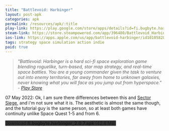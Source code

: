 ```yaml
---
title: "Battlevoid: Harbinger"
layout: post-apk
categories: apk
permalink: /resources/apk/:title
play-link: https://play.google.com/store/apps/details?id=fi.bugbyte.harbinger
steam-link: https://store.steampowered.com/app/396480/Battlevoid_Harbinger/?curator_clanid=33097553
ios-link: https://apps.apple.com/us/app/battlevoid-harbinger/id1010582800
tags: strategy space simulation action indie
paid: true
---
```


> _"Battlevoid: Harbinger is a hard sci-fi space exploration game blending roguelike, turn-based, star map strategy, and real-time space battles. You are a young commander given the task to venture out into enemy territories, far away from home to unknown galaxies, never knowing what you will face as you jump out from hyperspace." - <a href="https://play.google.com/store/apps/details?id=fi.bugbyte.harbinger" target="_blank">Play Store</a>_

<span class="timestamp">07 May 2022:</span> Ok, I am sure there differences between this and [Sector Siege](https://arialhamed.github.io/resources/apk/Battlevoid-Sector-Siege), and i'm not sure what it is. The aesthetic is almost the same though, and the tutorial guy is the same person, so at least both games have continuity unlike Space Quest 1-5 and from 6.

<div class="text-center">
    <a class="btn btn-dark btn-block w-100" onclick='apk("fi.bugbyte.harbinger_2.0.7.apk")' style="text-decoration: none; background-color: #333;"> Download <b>fi.bugbyte.harbinger_2.0.7.apk</b> (42.8 MB)</a>
</div>
